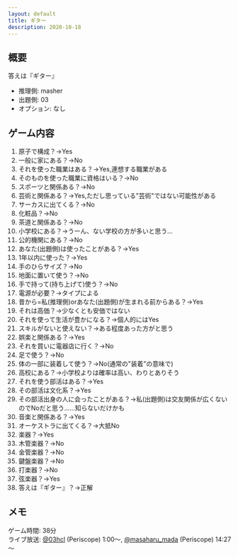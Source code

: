 ```yaml
---
layout: default
title: ギター
description: 2020-10-18
---
```


## 概要

答えは『ギター』

- 推理側: masher
- 出題側: 03
- オプション: なし

## ゲーム内容

1. 原子で構成？→Yes
2. 一般に家にある？→No
3. それを使った職業はある？→Yes,連想する職業がある
4. そのものを使った職業に資格はいる？→No
5. スポーツと関係ある？→No
6. 芸術と関係ある？→Yes,ただし思っている"芸術"ではない可能性がある
7. サーカスに出てくる？→No
8. 化粧品？→No
9. 茶道と関係ある？→No
10. 小学校にある？→うーん、ない学校の方が多いと思う…
11. 公的機関にある？→No
12. あなた(出題側)は使ったことがある？→Yes
13. 1年以内に使った？→Yes
14. 手のひらサイズ？→No
15. 地面に置いて使う？→No
16. 手で持って(持ち上げて)使う？→No
17. 電源が必要？→タイプによる
18. 昔から=私(推理側)orあなた(出題側)が生まれる前からある？→Yes
19. それは高価？→少なくとも安価ではない
20. それを使って生活が豊かになる？→個人的にはYes
21. スキルがないと使えない？→ある程度あった方がと思う
22. 娯楽と関係ある？→Yes
23. それを買いに電器店に行く？→No
24. 足で使う？→No
25. 体の一部に装着して使う？→No(通常の"装着"の意味で)
26. 高校にある？→小学校よりは確率は高い、わりとありそう
27. それを使う部活はある？→Yes
28. その部活は文化系？→Yes
29. その部活出身の人に会ったことがある？→私(出題側)は交友関係が広くないのでNoだと思う……知らないだけかも
30. 音楽と関係ある？→Yes
31. オーケストラに出てくる？→大抵No
32. 楽器？→Yes
33. 木管楽器？→No
34. 金管楽器？→No
35. 鍵盤楽器？→No
36. 打楽器？→No
37. 弦楽器？→Yes
38. 答えは『ギター』？→正解

## メモ

ゲーム時間: 38分  
ライブ放送: [@03hcl](https://www.periscope.tv/03hcl/1mnxelREOLZJX?t=1m) (Periscope) 1:00～, [@masaharu_mada](https://www.pscp.tv/masaharu_mada/1YqJDpowwLeJV?t=14m27s) (Periscope) 14:27～
